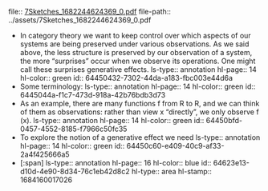 file:: [7Sketches_1682244624369_0.pdf](../assets/7Sketches_1682244624369_0.pdf)
file-path:: ../assets/7Sketches_1682244624369_0.pdf

- In category theory we want to keep control over which aspects of our systems are being preserved under various observations. As we said above, the less structure is preserved by our observation of a system, the more “surprises” occur when we observe its operations. One might call these surprises generative effects.
  ls-type:: annotation
  hl-page:: 14
  hl-color:: green
  id:: 64450432-7302-44da-a183-fbc003e44d6a
- Some terminology:
  ls-type:: annotation
  hl-page:: 14
  hl-color:: green
  id:: 6445044a-f1c7-473d-918a-42b76bdb3d73
- As an example, there are many functions f from R to R, and we can think of them as observations: rather than view x “directly”, we only observe f (x). 
  ls-type:: annotation
  hl-page:: 14
  hl-color:: green
  id:: 64450bfd-0457-4552-8185-f7966c50fc35
- To explore the notion of a generative effect we need 
  ls-type:: annotation
  hl-page:: 14
  hl-color:: green
  id:: 64450c60-e409-40c9-af33-2a4f425666a5
- [:span]
  ls-type:: annotation
  hl-page:: 16
  hl-color:: blue
  id:: 64623e13-d10d-4e90-8d34-76c1eb42d8c2
  hl-type:: area
  hl-stamp:: 1684160017026
